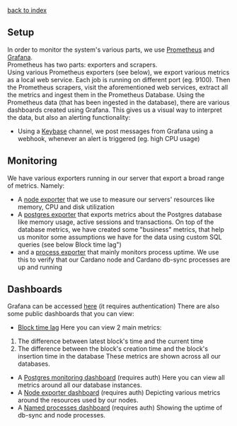 [back to index](README.md)

## Setup
In order to monitor the system's various parts, we use [Prometheus](https://prometheus.io/) and [Grafana](https://grafana.com/).<br>
Prometheus has two parts: exporters and scrapers.<br>
Using various Prometheus exporters (see below), we export various metrics as a local web service. Each job is running on different port (eg. 9100).
Then the Prometheus scrapers, visit the aforementioned web services, extract all the metrics and ingest them in the Prometheus Database.
Using the Prometheus data (that has been ingested in the database), there are various dashboards created using Grafana.
This gives us a visual way to interpret the data, but also an alerting functionality:
- Using a [Keybase](https://keybase.io/) channel, we post messages from Grafana using a webhook, whenever an alert is triggered (eg. high CPU usage)


## Monitoring
We have various exporters running in our server that export a broad range of metrics. 
Namely:
- A [node exporter](https://github.com/prometheus/node_exporter)
  that we use to measure our servers' resources like memory, CPU and disk utilization
- A [postgres exporter](https://github.com/prometheus-community/postgres_exporter)
  that exports metrics about the Postgres database like memory usage, active sessions and transactions.
  On top of the database metrics, we have created some "business" metrics, that help us monitor some assumptions we have for the data using custom SQL queries
  (see below Block time lag")
- and a [process exporter](https://github.com/ncabatoff/process-exporter)
  that mainly monitors process uptime. We use this to verify that our Cardano node and Cardano db-sync processes are up and running


## Dashboards
Grafana can be accessed [here](https://monitoring.bca.sbclab.net/) (it requires authentication)
There are also some public dashboards that you can view:
- [Block time lag](https://monitoring.bca.sbclab.net/public-dashboards/358cf9717a3d4927a836983bc6a42003?orgId=1) 
Here you can view 2 main metrics: 
1. The difference between latest block's time and the current time
2. The difference between the block's creation time and the block's insertion time in the database
These metrics are shown across all our databases.
- A [Postgres monitoring dashboard](https://monitoring.bca.sbclab.net/d/postgresql-k8s/postgresql-database) (requires auth)
Here you can view all metrics around all our database instances.
- A [Node exporter dashboard](https://monitoring.bca.sbclab.net/d/rYdddlPWk/node-exporter-full?orgId=1&refresh=1m) (requires auth)
Depicting various metrics around the resources used by our nodes.
- A [Named processes dashboard](https://monitoring.bca.sbclab.net/d/aa0cdc9f-a76f-4c52-ae61-80f1fa52c671/named-processes?orgId=1&refresh=10s) (requires auth)
Showing the uptime of db-sync and node processes.
